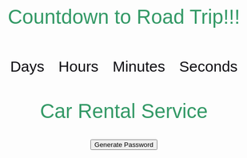<html>
<head>
<style>
body{
    text-align: center;
  font-family: sans-serif;
  font-weight: 100;
}
h1{
  color: #396;
  font-weight: 100;
  font-size: 40px;
  margin: 40px 0px 20px;
}
 #clockdiv{
    font-family: sans-serif;
    color: #100f14;
    display: inline-block;
    font-weight: 100;
    text-align: center;
    font-size: 30px;
}
#clockdiv > div{
    padding: 10px;
    border-radius: 3px;
    display: inline-block;
}
#clockdiv div > span{
    padding: 15px;
    border-radius: 3px;
    display: inline-block;
}
smalltext{
    padding-top: 5px;
    font-size: 16px;
}
</style>
</head>
<body>
<h1>Countdown to Road Trip!!!</h1>
<div id="clockdiv">
  <div>
    <span class="days" id="day"></span>
    <div class="smalltext">Days</div>
  </div>
  <div>
    <span class="hours" id="hour"></span>
    <div class="smalltext">Hours</div>
  </div>
  <div>
    <span class="minutes" id="minute"></span>
    <div class="smalltext">Minutes</div>
  </div>
  <div>
    <span class="seconds" id="second"></span>
    <div class="smalltext">Seconds</div>
  </div>
</div>
  
<p id="demo"></p>
  
<script>
  
var deadline = new Date("feb 16, 2023 19:00:00").getTime();
  
var x = setInterval(function() {
  
var now = new Date().getTime();
var t = deadline - now;
var days = Math.floor(t / (1000 * 60 * 60 * 24));
var hours = Math.floor((t%(1000 * 60 * 60 * 24))/(1000 * 60 * 60));
var minutes = Math.floor((t % (1000 * 60 * 60)) / (1000 * 60));
var seconds = Math.floor((t % (1000 * 60)) / 1000);
document.getElementById("day").innerHTML =days ;
document.getElementById("hour").innerHTML =hours;
document.getElementById("minute").innerHTML = minutes; 
document.getElementById("second").innerHTML =seconds; 
if (t < 0) {
        clearInterval(x);
        document.getElementById("demo").innerHTML = "TIME UP";
        document.getElementById("day").innerHTML ='0';
        document.getElementById("hour").innerHTML ='0';
        document.getElementById("minute").innerHTML ='0' ; 
        document.getElementById("second").innerHTML = '0'; }
}, 1000);
</script>
</body>
</html>



<html>
  <head>
    <meta charset="UTF-8">
    <style>
      .cars {
        display: flex;
        flex-wrap: wrap;
      }
      .car {
        width: calc(33.33% - 20px);
        margin: 10px;
        text-align: center;
      }
    </style>
    <title>Car Rental Service</title>
  </head>
  <body>
    <h1>Car Rental Service</h1>
    <div class="cars">
      <!-- List of cars will be inserted here using JavaScript -->
    </div>
    <script>
      // Array of 10 cars
      const cars = [
        { name: "Toyota Camry", image: "toyatacamry.jpg" },
        { name: "Honda Civic", image: "civic.jpg" },
        { name: "Chevrolet Impala", image: "chevy.jpg" },
        { name: "Ford Mustang", image: "ford.jpg" },
        { name: "Nissan Altima", image: "nissan.jpg" },
        { name: "Tesla Model S", image: "tesla.jpg" },
        { name: "BMW 5 Series", image: "bmw.jpg" },
        { name: "Audi A6", image: "audi.jpg" },
        { name: "Mercedes-Benz E-Class", image: "e class.jpg" },
        { name: "Jaguar XF", image: "jag.jpg" }
      ];
      
      // Get the car list element
      const carList = document.querySelector(".cars");
      
      // Loop through the cars array
      for (const car of cars) {
        // Create a new element for each car
        const item = document.createElement("div");
        item.classList.add("car");
        item.innerHTML = `
          <h2>${car.name}</h2>
          <img src="${car.image}" alt="${car.name}" width="100%">
        `;
        
        // Append the car element to the car list
        carList.appendChild(item);
      }
    </script>
  </body>
</html>


# Click here to Generate Password
<script>
    function generatePassword() {
        const password_length = 9;
        const characters = ["a", "b", "c", "d", "e", "1", "2", "3", "4", "5"];
        let password = "";

        for (let index = 0; index < password_length; index++) {
        password += characters[Math.floor(Math.random() * characters.length)];
        }
        document.getElementById("element").innerHTML = password
    }
</script>

<button onclick="generatePassword()">Generate Password</button>
<p id="element">